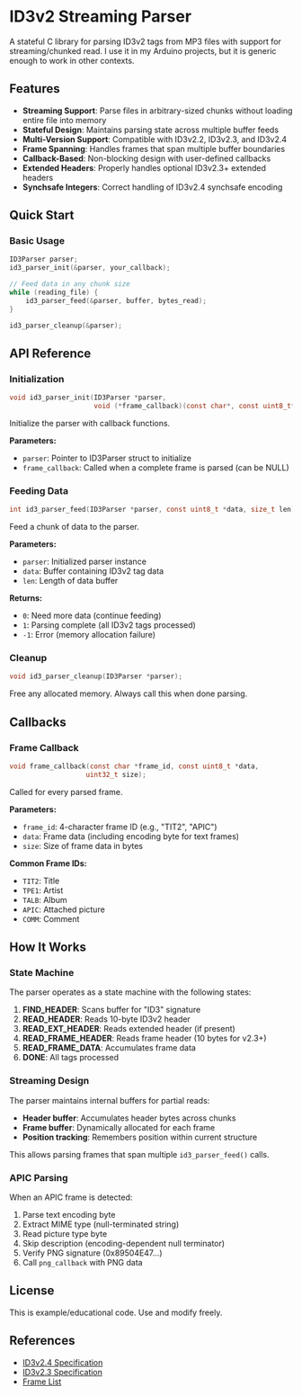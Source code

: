 # ID3v2 Streaming Parser

A stateful C library for parsing ID3v2 tags from MP3 files with support for streaming/chunked read. I use it in my Arduino projects, but it is generic enough to work in other contexts.

## Features

- **Streaming Support**: Parse files in arbitrary-sized chunks without loading entire file into memory
- **Stateful Design**: Maintains parsing state across multiple buffer feeds
- **Multi-Version Support**: Compatible with ID3v2.2, ID3v2.3, and ID3v2.4
- **Frame Spanning**: Handles frames that span multiple buffer boundaries
- **Callback-Based**: Non-blocking design with user-defined callbacks
- **Extended Headers**: Properly handles optional ID3v2.3+ extended headers
- **Synchsafe Integers**: Correct handling of ID3v2.4 synchsafe encoding

## Quick Start

### Basic Usage

```c
ID3Parser parser;
id3_parser_init(&parser, your_callback);

// Feed data in any chunk size
while (reading_file) {
    id3_parser_feed(&parser, buffer, bytes_read);
}

id3_parser_cleanup(&parser);
```

## API Reference

### Initialization

```c
void id3_parser_init(ID3Parser *parser, 
                     void (*frame_callback)(const char*, const uint8_t*, uint32_t, void*));
```

Initialize the parser with callback functions.

**Parameters:**
- `parser`: Pointer to ID3Parser struct to initialize
- `frame_callback`: Called when a complete frame is parsed (can be NULL)

### Feeding Data

```c
int id3_parser_feed(ID3Parser *parser, const uint8_t *data, size_t len);
```

Feed a chunk of data to the parser.

**Parameters:**
- `parser`: Initialized parser instance
- `data`: Buffer containing ID3v2 tag data
- `len`: Length of data buffer

**Returns:**
- `0`: Need more data (continue feeding)
- `1`: Parsing complete (all ID3v2 tags processed)
- `-1`: Error (memory allocation failure)

### Cleanup

```c
void id3_parser_cleanup(ID3Parser *parser);
```

Free any allocated memory. Always call this when done parsing.

## Callbacks

### Frame Callback

```c
void frame_callback(const char *frame_id, const uint8_t *data, 
                   uint32_t size);
```

Called for every parsed frame.

**Parameters:**
- `frame_id`: 4-character frame ID (e.g., "TIT2", "APIC")
- `data`: Frame data (including encoding byte for text frames)
- `size`: Size of frame data in bytes

**Common Frame IDs:**
- `TIT2`: Title
- `TPE1`: Artist
- `TALB`: Album
- `APIC`: Attached picture
- `COMM`: Comment

## How It Works

### State Machine

The parser operates as a state machine with the following states:

1. **FIND_HEADER**: Scans buffer for "ID3" signature
2. **READ_HEADER**: Reads 10-byte ID3v2 header
3. **READ_EXT_HEADER**: Reads extended header (if present)
4. **READ_FRAME_HEADER**: Reads frame header (10 bytes for v2.3+)
5. **READ_FRAME_DATA**: Accumulates frame data
6. **DONE**: All tags processed

### Streaming Design

The parser maintains internal buffers for partial reads:

- **Header buffer**: Accumulates header bytes across chunks
- **Frame buffer**: Dynamically allocated for each frame
- **Position tracking**: Remembers position within current structure

This allows parsing frames that span multiple `id3_parser_feed()` calls.

### APIC Parsing

When an APIC frame is detected:

1. Parse text encoding byte
2. Extract MIME type (null-terminated string)
3. Read picture type byte
4. Skip description (encoding-dependent null terminator)
5. Verify PNG signature (0x89504E47...)
6. Call `png_callback` with PNG data

## License

This is example/educational code. Use and modify freely.

## References

- [ID3v2.4 Specification](https://id3.org/id3v2.4.0-structure)
- [ID3v2.3 Specification](https://id3.org/id3v2.3.0)
- [Frame List](https://id3.org/id3v2.4.0-frames)
